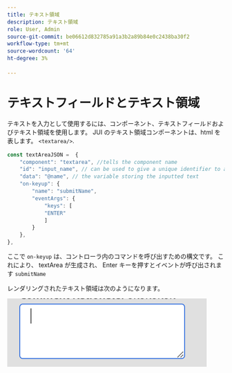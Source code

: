 ```yaml
---
title: テキスト領域
description: テキスト領域
role: User, Admin
source-git-commit: be06612d832785a91a3b2a89b84e0c2438ba30f2
workflow-type: tm+mt
source-wordcount: '64'
ht-degree: 3%

---
```


# テキストフィールドとテキスト領域

テキストを入力として使用するには、コンポーネント、テキストフィールドおよびテキスト領域を使用します。
JUI のテキスト領域コンポーネントは、html を表します。 `<textarea/>`.

```js title="textArea.js"
const textAreaJSON =  {
    "component": "textarea", //tells the component name
    "id": "input_name", // can be used to give a unique identifier to a component
    "data": "@name", // the variable storing the inputted text
    "on-keyup": {
        "name": "submitName",
        "eventArgs": {
            "keys": [
            "ENTER"
            ]
        }
    },
},
```

ここで `on-keyup` は、コントローラ内のコマンドを呼び出すための構文です。
これにより、 textArea が生成され、 Enter キーを押すとイベントが呼び出されます `submitName`

レンダリングされたテキスト領域は次のようになります。

![text-area](./imgs/text_area.png "テキスト領域")
